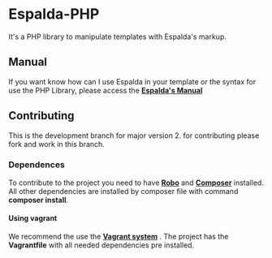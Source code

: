 Espalda-PHP
===========

It's a PHP library  to manipulate templates with Espalda's markup.

Manual
------
If you want know how can I use Espalda in your template or the syntax for use the PHP Library, please access the __[Espalda's Manual](http://guilhermemar.github.io/Espalda-PHP/docs/manual/#/overview "Access Espalda Manual site")__

Contributing
------------

This is the development branch for major version 2. for contributing please fork and work in this branch.
 
### Dependences
To contribute to the project you need to have __[Robo](http://www.robo.li/ "Access Robo site")__ and __[Composer](https://getcomposer.org/ "Access Composer site")__ installed. All other dependencies are installed by composer file with command __composer install__.

#### Using vagrant
We recommend the use the __[Vagrant system](http://www.vagrantup.com/ "Access Vagrant site")__ . The project has the __Vagrantfile__ with all needed dependencies pre installed.